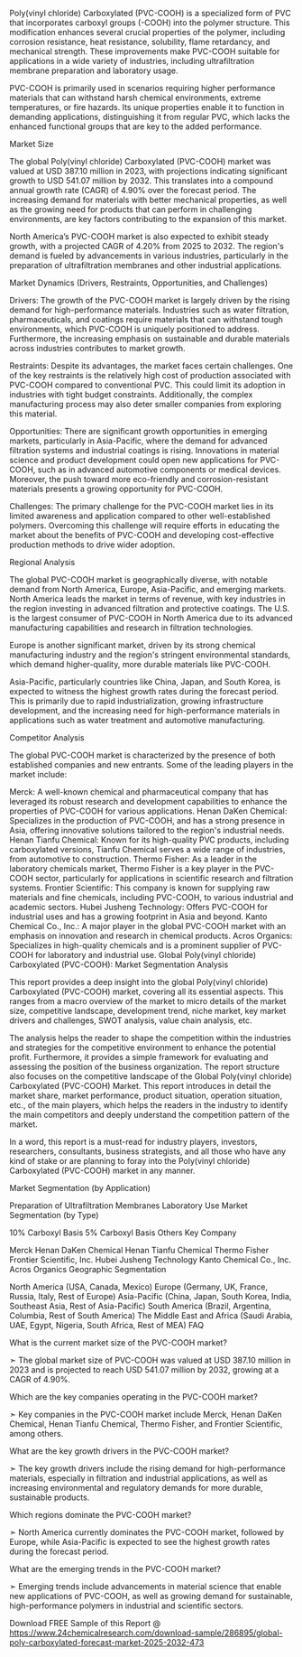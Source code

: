 Poly(vinyl chloride) Carboxylated (PVC-COOH) is a specialized form of PVC that incorporates carboxyl groups (-COOH) into the polymer structure. This modification enhances several crucial properties of the polymer, including corrosion resistance, heat resistance, solubility, flame retardancy, and mechanical strength. These improvements make PVC-COOH suitable for applications in a wide variety of industries, including ultrafiltration membrane preparation and laboratory usage.

PVC-COOH is primarily used in scenarios requiring higher performance materials that can withstand harsh chemical environments, extreme temperatures, or fire hazards. Its unique properties enable it to function in demanding applications, distinguishing it from regular PVC, which lacks the enhanced functional groups that are key to the added performance.

Market Size

The global Poly(vinyl chloride) Carboxylated (PVC-COOH) market was valued at USD 387.10 million in 2023, with projections indicating significant growth to USD 541.07 million by 2032. This translates into a compound annual growth rate (CAGR) of 4.90% over the forecast period. The increasing demand for materials with better mechanical properties, as well as the growing need for products that can perform in challenging environments, are key factors contributing to the expansion of this market.

North America’s PVC-COOH market is also expected to exhibit steady growth, with a projected CAGR of 4.20% from 2025 to 2032. The region's demand is fueled by advancements in various industries, particularly in the preparation of ultrafiltration membranes and other industrial applications.

Market Dynamics (Drivers, Restraints, Opportunities, and Challenges)

Drivers: The growth of the PVC-COOH market is largely driven by the rising demand for high-performance materials. Industries such as water filtration, pharmaceuticals, and coatings require materials that can withstand tough environments, which PVC-COOH is uniquely positioned to address. Furthermore, the increasing emphasis on sustainable and durable materials across industries contributes to market growth.

Restraints: Despite its advantages, the market faces certain challenges. One of the key restraints is the relatively high cost of production associated with PVC-COOH compared to conventional PVC. This could limit its adoption in industries with tight budget constraints. Additionally, the complex manufacturing process may also deter smaller companies from exploring this material.

Opportunities: There are significant growth opportunities in emerging markets, particularly in Asia-Pacific, where the demand for advanced filtration systems and industrial coatings is rising. Innovations in material science and product development could open new applications for PVC-COOH, such as in advanced automotive components or medical devices. Moreover, the push toward more eco-friendly and corrosion-resistant materials presents a growing opportunity for PVC-COOH.

Challenges: The primary challenge for the PVC-COOH market lies in its limited awareness and application compared to other well-established polymers. Overcoming this challenge will require efforts in educating the market about the benefits of PVC-COOH and developing cost-effective production methods to drive wider adoption.

Regional Analysis

The global PVC-COOH market is geographically diverse, with notable demand from North America, Europe, Asia-Pacific, and emerging markets. North America leads the market in terms of revenue, with key industries in the region investing in advanced filtration and protective coatings. The U.S. is the largest consumer of PVC-COOH in North America due to its advanced manufacturing capabilities and research in filtration technologies.

Europe is another significant market, driven by its strong chemical manufacturing industry and the region's stringent environmental standards, which demand higher-quality, more durable materials like PVC-COOH.

Asia-Pacific, particularly countries like China, Japan, and South Korea, is expected to witness the highest growth rates during the forecast period. This is primarily due to rapid industrialization, growing infrastructure development, and the increasing need for high-performance materials in applications such as water treatment and automotive manufacturing.

Competitor Analysis

The global PVC-COOH market is characterized by the presence of both established companies and new entrants. Some of the leading players in the market include:

Merck: A well-known chemical and pharmaceutical company that has leveraged its robust research and development capabilities to enhance the properties of PVC-COOH for various applications.
Henan DaKen Chemical: Specializes in the production of PVC-COOH, and has a strong presence in Asia, offering innovative solutions tailored to the region's industrial needs.
Henan Tianfu Chemical: Known for its high-quality PVC products, including carboxylated versions, Tianfu Chemical serves a wide range of industries, from automotive to construction.
Thermo Fisher: As a leader in the laboratory chemicals market, Thermo Fisher is a key player in the PVC-COOH sector, particularly for applications in scientific research and filtration systems.
Frontier Scientific: This company is known for supplying raw materials and fine chemicals, including PVC-COOH, to various industrial and academic sectors.
Hubei Jusheng Technology: Offers PVC-COOH for industrial uses and has a growing footprint in Asia and beyond.
Kanto Chemical Co., Inc.: A major player in the global PVC-COOH market with an emphasis on innovation and research in chemical products.
Acros Organics: Specializes in high-quality chemicals and is a prominent supplier of PVC-COOH for laboratory and industrial use.
Global Poly(vinyl chloride) Carboxylated (PVC-COOH): Market Segmentation Analysis

This report provides a deep insight into the global Poly(vinyl chloride) Carboxylated (PVC-COOH) market, covering all its essential aspects. This ranges from a macro overview of the market to micro details of the market size, competitive landscape, development trend, niche market, key market drivers and challenges, SWOT analysis, value chain analysis, etc.

The analysis helps the reader to shape the competition within the industries and strategies for the competitive environment to enhance the potential profit. Furthermore, it provides a simple framework for evaluating and assessing the position of the business organization. The report structure also focuses on the competitive landscape of the Global Poly(vinyl chloride) Carboxylated (PVC-COOH) Market. This report introduces in detail the market share, market performance, product situation, operation situation, etc., of the main players, which helps the readers in the industry to identify the main competitors and deeply understand the competition pattern of the market.

In a word, this report is a must-read for industry players, investors, researchers, consultants, business strategists, and all those who have any kind of stake or are planning to foray into the Poly(vinyl chloride) Carboxylated (PVC-COOH) market in any manner.

Market Segmentation (by Application)

Preparation of Ultrafiltration Membranes
Laboratory Use
Market Segmentation (by Type)

10% Carboxyl Basis
5% Carboxyl Basis
Others
Key Company

Merck
Henan DaKen Chemical
Henan Tianfu Chemical
Thermo Fisher
Frontier Scientific, Inc.
Hubei Jusheng Technology
Kanto Chemical Co., Inc.
Acros Organics
Geographic Segmentation

North America (USA, Canada, Mexico)
Europe (Germany, UK, France, Russia, Italy, Rest of Europe)
Asia-Pacific (China, Japan, South Korea, India, Southeast Asia, Rest of Asia-Pacific)
South America (Brazil, Argentina, Columbia, Rest of South America)
The Middle East and Africa (Saudi Arabia, UAE, Egypt, Nigeria, South Africa, Rest of MEA)
FAQ 

What is the current market size of the PVC-COOH market?

➣ The global market size of PVC-COOH was valued at USD 387.10 million in 2023 and is projected to reach USD 541.07 million by 2032, growing at a CAGR of 4.90%.

Which are the key companies operating in the PVC-COOH market?

➣ Key companies in the PVC-COOH market include Merck, Henan DaKen Chemical, Henan Tianfu Chemical, Thermo Fisher, and Frontier Scientific, among others.

What are the key growth drivers in the PVC-COOH market?

➣ The key growth drivers include the rising demand for high-performance materials, especially in filtration and industrial applications, as well as increasing environmental and regulatory demands for more durable, sustainable products.

Which regions dominate the PVC-COOH market?

➣ North America currently dominates the PVC-COOH market, followed by Europe, while Asia-Pacific is expected to see the highest growth rates during the forecast period.

What are the emerging trends in the PVC-COOH market?

➣ Emerging trends include advancements in material science that enable new applications of PVC-COOH, as well as growing demand for sustainable, high-performance polymers in industrial and scientific sectors.

Download FREE Sample of this Report @ https://www.24chemicalresearch.com/download-sample/286895/global-poly-carboxylated-forecast-market-2025-2032-473
